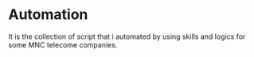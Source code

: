 # Automation 


It is the collection of script that i automated by using skills and logics for some MNC telecome companies.

